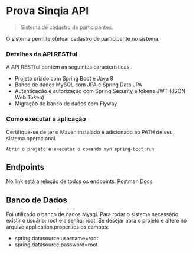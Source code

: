 
# Prova Sinqia API
> Sistema de cadastro de participantes.

O sistema permite efetuar cadastro de participante no sistema.

### Detalhes da API RESTful
A API RESTful contém as seguintes características:  
* Projeto criado com Spring Boot e Java 8
* Banco de dados MySQL com JPA e Spring Data JPA
* Autenticação e autorização com Spring Security e tokens JWT (JSON Web Token)
* Migração de banco de dados com Flyway

### Como executar a aplicação
Certifique-se de ter o Maven instalado e adicionado ao PATH de seu sistema operacional.
```
Abrir o projeto e executar o comando mvn spring-boot:run
```

## Endpoints

No link está a relação de todos os endpoints.
[Postman Docs](https://documenter.getpostman.com/view/2925386/TVzXDG49) 



## Banco de Dados
Foi utilizado o banco de dados Mysql. Para rodar o sistema necessário existir o usuário: root e a senha: root.
Se desejar abra o projeto e altere no arquivo application.properties os campos:
 - spring.datasource.username=root
 - spring.datasource.password=root